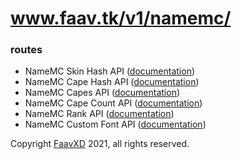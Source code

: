 # www.faav.tk/v1/namemc/

### routes
- NameMC Skin Hash API ([documentation](./skinhash.md))
- NameMC Cape Hash API ([documentation](./capehash.md))
- NameMC Capes API ([documentation](./capes.md))
- NameMC Cape Count API ([documentation](./capecount.md))
- NameMC Rank API ([documentation](./rank.md))
- NameMC Custom Font API ([documentation](./font.md))

Copyright [FaavXD](https://github.com/FaavXD) 2021, all rights reserved.
